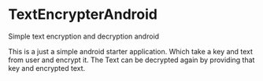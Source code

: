# TextEncrypterAndroid
Simple text encryption and decryption android

This is a just a simple android starter application. Which take a key and text from user and encrypt it. The Text can be decrypted  again by providing that key and encrypted text.
